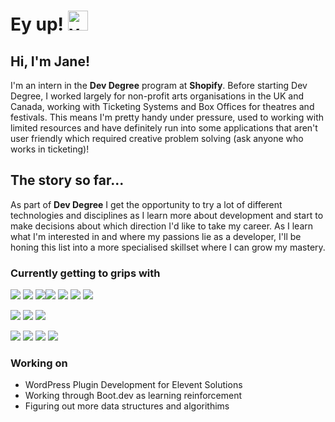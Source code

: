# Ey up! <a href="https://emoji.gg/emoji/7743-yorkshire"><img src="https://cdn3.emoji.gg/emojis/7743-yorkshire.png" width="32px" height="32px" alt="yorkshire"></a>

## Hi, I'm Jane!

I'm an intern in the **Dev Degree** program at **Shopify**. Before starting Dev Degree, I worked largely for non-profit arts organisations in the UK and Canada, working with Ticketing Systems and Box Offices for theatres and festivals. This means I'm pretty handy under pressure, used to working with limited resources and have definitely run into some applications that aren't user friendly which required creative problem solving (ask anyone who works in ticketing)!

## The story so far...
As part of **Dev Degree** I get the opportunity to try a lot of different technologies and disciplines as I learn more about development and start to make decisions about which direction I'd like to take my career. As I learn what I'm interested in and where my passions lie as a developer, I'll be honing this list into a more specialised skillset where I can grow my mastery.

### Currently getting to grips with
<img src="https://img.shields.io/badge/JavaScript-323330?style=for-the-badge&logo=javascript&logoColor=F7DF1E"> <img src="https://img.shields.io/badge/TypeScript-007ACC?style=for-the-badge&logo=typescript&logoColor=white">
<img src="https://img.shields.io/badge/GraphQl-E10098?style=for-the-badge&logo=graphql&logoColor=white"><img src="https://img.shields.io/badge/React-20232A?style=for-the-badge&logo=react&logoColor=61DAFB"> <img src="https://img.shields.io/badge/Redux-593D88?style=for-the-badge&logo=redux&logoColor=white"> <img src="https://img.shields.io/badge/Ruby_on_Rails-CC0000?style=for-the-badge&logo=ruby-on-rails&logoColor=white"> <img src="https://img.shields.io/badge/Tailwind_CSS-38B2AC?style=for-the-badge&logo=tailwind-css&logoColor=white"> 

<img src="https://img.shields.io/badge/Python-FFD43B?style=for-the-badge&logo=python&logoColor=blue"> <img src="https://img.shields.io/badge/Ruby-CC342D?style=for-the-badge&logo=ruby&logoColor=white">  <img src="https://img.shields.io/badge/PHP-777BB4?style=for-the-badge&logo=php&logoColor=white">

<img src="https://img.shields.io/badge/Apache_Kafka-231F20?style=for-the-badge&logo=apache-kafka&logoColor=white"> <img src="https://img.shields.io/badge/Elastic_Search-005571?style=for-the-badge&logo=elasticsearch&logoColor=white"> <img src="https://img.shields.io/badge/Grafana-F2F4F9?style=for-the-badge&logo=grafana&logoColor=orange&labelColor=F2F4F9"> <img src="https://img.shields.io/badge/Kibana-005571?style=for-the-badge&logo=Kibana&logoColor=white"> 

### Working on
- WordPress Plugin Development for Elevent Solutions
- Working through Boot.dev as learning reinforcement
- Figuring out more data structures and algorithims




